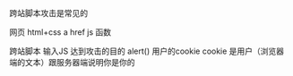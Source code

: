 跨站脚本攻击是常见的

网页 html+css a href 
js 函数
<script>
trumpDie();
</script>
跨站脚本 输入JS 达到攻击的目的 alert()
用户的cookie
cookie 是用户（浏览器端的文本）跟服务器端说明你是你的
